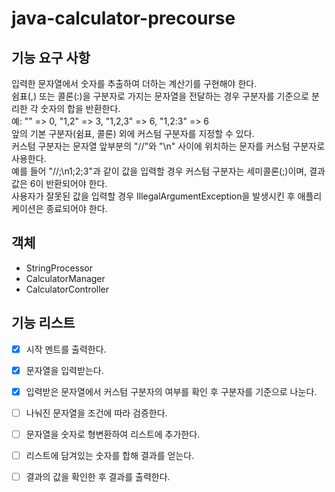 # java-calculator-precourse

## 기능 요구 사항
입력한 문자열에서 숫자를 추출하여 더하는 계산기를 구현해야 한다.       
쉼표(,) 또는 콜론(:)을 구분자로 가지는 문자열을 전달하는 경우 구분자를 기준으로 분리한 각 숫자의 합을 반환한다.  
예: "" => 0, "1,2" => 3, "1,2,3" => 6, "1,2:3" => 6  
앞의 기본 구분자(쉼표, 콜론) 외에 커스텀 구분자를 지정할 수 있다.     
커스텀 구분자는 문자열 앞부분의 "//"와 "\n" 사이에 위치하는 문자를 커스텀 구분자로 사용한다.    
예를 들어 "//;\n1;2;3"과 같이 값을 입력할 경우 커스텀 구분자는 세미콜론(;)이며, 결과 값은 6이 반환되어야 한다.     
사용자가 잘못된 값을 입력할 경우 IllegalArgumentException을 발생시킨 후 애플리케이션은 종료되어야 한다.

## 객체
- StringProcessor
- CalculatorManager
- CalculatorController

## 기능 리스트
- [x] 시작 멘트를 출력한다.
- [x] 문자열을 입력받는다.
- [x] 입력받은 문자열에서 커스텀 구분자의 여부를 확인 후 구분자를 기준으로 나눈다.
- [ ] 나눠진 문자열을 조건에 따라 검증한다.
- [ ] 문자열을 숫자로 형변환하여 리스트에 추가한다.
- [ ] 리스트에 담겨있는 숫자를 합해 결과를 얻는다.
- [ ] 결과의 값을 확인한 후 결과를 출력한다. 




